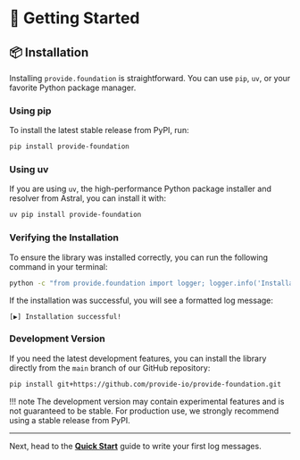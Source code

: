 # 🚀 Getting Started

## 📦 Installation

Installing `provide.foundation` is straightforward. You can use `pip`, `uv`, or your favorite Python package manager.

### Using pip

To install the latest stable release from PyPI, run:

```bash
pip install provide-foundation
```

### Using uv

If you are using `uv`, the high-performance Python package installer and resolver from Astral, you can install it with:

```bash
uv pip install provide-foundation
```

### Verifying the Installation

To ensure the library was installed correctly, you can run the following command in your terminal:

```bash
python -c "from provide.foundation import logger; logger.info('Installation successful!')"
```

If the installation was successful, you will see a formatted log message:

```
[▶️] Installation successful!
```

### Development Version

If you need the latest development features, you can install the library directly from the `main` branch of our GitHub repository:

```bash
pip install git+https://github.com/provide-io/provide-foundation.git
```

!!! note
    The development version may contain experimental features and is not guaranteed to be stable. For production use, we strongly recommend using a stable release from PyPI.

---

Next, head to the [**Quick Start**](./quick-start.md) guide to write your first log messages.